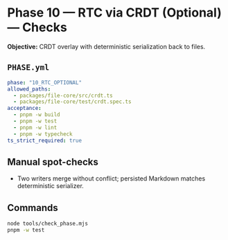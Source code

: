 # Phase 10 — RTC via CRDT (Optional) — Checks

**Objective:** CRDT overlay with deterministic serialization back to files.

## `PHASE.yml`
```yaml
phase: "10_RTC_OPTIONAL"
allowed_paths:
  - packages/file-core/src/crdt.ts
  - packages/file-core/test/crdt.spec.ts
acceptance:
  - pnpm -w build
  - pnpm -w test
  - pnpm -w lint
  - pnpm -w typecheck
ts_strict_required: true
```

## Manual spot-checks
- Two writers merge without conflict; persisted Markdown matches deterministic serializer.

## Commands
```bash
node tools/check_phase.mjs
pnpm -w test
```
